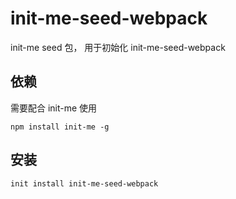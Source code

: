 # init-me-seed-webpack
init-me seed 包， 用于初始化 init-me-seed-webpack

## 依赖
需要配合 init-me 使用
```
npm install init-me -g
```

## 安装
```
init install init-me-seed-webpack
```